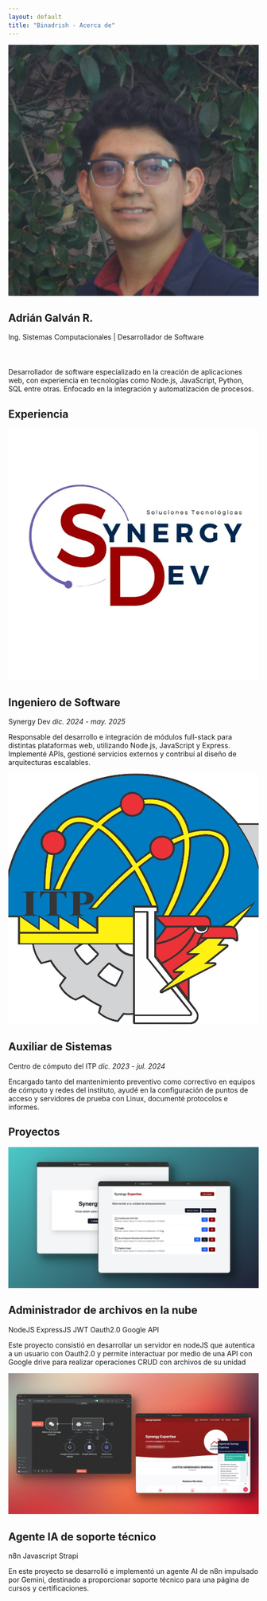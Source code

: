 ```yaml
---
layout: default
title: "Binadrish - Acerca de"
---
```

<html lang="es">
        <section class="personal-info">
            <div class="personal-content">
                <div class="personal-profile">
                    <div class="personal-profile-left">
                        <img class="me_photo" src="/assets/images/adrian2.webp" alt="AdrianGR" >
                    </div>
                    <div class="personal-profile-right">
                        <h1 class="personal-profile-name"><span>Adrián</span> Galván R.</h1>
                        <p class="personal-profile-career">Ing. Sistemas Computacionales | Desarrollador de Software</p>
                        <div class="social-icons">
                            <a href="https://github.com/binadrish" target="_blank">
                                <i class="fab fa-github" style="font-size: 1.5em; padding-right: 10px;"></i>
                            </a>
                            <a href="https://www.linkedin.com/in/dev-adriangr/" target="_blank" >
                                <i class="fab fa-linkedin" style="font-size: 1.5em; padding-right: 10px;"></i>
                            </a>
                            <!-- <a href="https://medium.com/@dev.adriangr" target="_blank">
                                <i class="fab fa-medium" style="font-size: 1.5em;"></i>
                            </a> -->
                            <a href="https://x.com/binadrish" target="_blank">
                                <i class="fab fa-twitter" style="font-size: 1.5em; "></i>
                            </a>   
                        </div>
                    </div>
                </div>
                <div class="personal-description">
                    <p><Span>Desarrollador de software</Span> especializado en la creación de aplicaciones web, con experiencia 
                        en tecnologías como <span>Node.js, JavaScript, Python, SQL</span> entre otras. Enfocado en la integración y 
                        automatización de procesos.</p>
                </div>
            </div>
        </section>
        <section class="experience-container">
            <h1>Experiencia</h1>
            <div class="experience-list">
                <div class="experience-element">
                    <div class="experience-element-info">
                        <div class="experience-element-info-image">
                        <img src="/assets/images/syner.webp" alt="Synersol">
                        </div>
                        <div class="experience-element-info-text">
                            <h2>Ingeniero de Software</h2>
                            <span>Synergy Dev</span>
                            <i>dic. 2024 - may. 2025</i>
                        </div>
                    </div>
                    <div class="experience-element-description">
                        <p>Responsable del <span>desarrollo e integración de módulos full-stack</span> para distintas plataformas web, utilizando  <span>Node.js, JavaScript y Express</span>. Implementé APIs, gestioné servicios externos y contribuí al diseño de arquitecturas escalables.</p>
                    </div>
                </div>
                <div class="experience-element">
                    <div class="experience-element-info">
                        <img src="/assets/images//itp.webp" alt="ITP">
                        <div class="experience-element-info-text">
                            <h2>Auxiliar de Sistemas </h2>
                            <span>Centro de cómputo del ITP</span>
                            <i>dic. 2023 - jul. 2024</i>
                        </div>
                    </div>
                    <div class="experience-element-description">
                        <p>Encargado tanto del <span>mantenimiento preventivo como correctivo</span> en equipos de cómputo y redes del instituto, ayudé en la configuración de puntos de acceso y servidores de prueba con Linux, documenté protocolos e informes.</p>
                    </div>
                </div>
            </div>
        </section>
        <section class="projects-container">
            <h1>Proyectos</h1>
            <div class="projects-list">
                <div class="project-element">
                    <div class="project-element-image">
                        <img src="/assets/images//project1-2.webp" alt="proyecto 1">
                    </div>
                    <div class="project-element-info">
                        <div class="project-element-info-header">
                            <h2>Administrador de archivos en la nube</h2>
                            <div class="project-element-tags">
                                <span class="tag">NodeJS</span>
                                <span class="tag">ExpressJS</span>
                                <span class="tag">JWT</span>
                                <span class="tag">Oauth2.0</span>
                                <span class="tag">Google API</span>
                            </div>
                        </div>
                        <div class="project-element-info-description">
                            <p>Este proyecto consistió en desarrollar un servidor en nodeJS que autentica a un usuario con Oauth2.0 y permite interactuar por medio de una API con Google drive para realizar operaciones CRUD con archivos de su unidad</p>
                        </div>
                    </div>
                </div>
                <div class="project-element">
                    <div class="project-element-image">
                        <img src="/assets/images//project2-1.webp" alt="proyecto 1">
                    </div>
                    <div class="project-element-info">
                        <div class="project-element-info-header">
                            <h2>Agente IA de soporte técnico</h2>
                            <div class="project-element-tags">
                                <span class="tag">n8n</span>
                                <span class="tag">Javascript</span>
                                <span class="tag">Strapi</span>
                            </div>
                        </div>
                        <div class="project-element-info-description">
                            <p>En este proyecto se desarrolló e implementó un agente AI de n8n impulsado por Gemini, destinado a proporcionar soporte técnico para una página de cursos y certificaciones.</p>
                        </div>
                    </div>
                </div>
            </div>
        </section>
